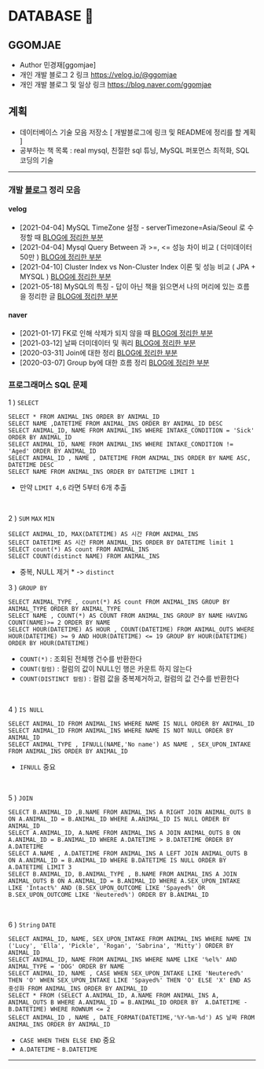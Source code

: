 DATABASE 🐻
============ 

GGOMJAE
------
* Author 민경재[ggomjae] <br>
* 개인 개발 블로그 2 링크 <https://velog.io/@ggomjae> <br>
* 개인 개발 블로그 및 일상 링크 <https://blog.naver.com/ggomjae> <br>

계획
-------
* 데이터베이스 기술 모음 저장소 [ 개발블로그에 링크 및 README에 정리를 할 계획 ]
* 공부하는 책 목록 : real mysql, 친절한 sql 튜닝, MySQL 퍼포먼스 최적화, SQL 코딩의 기술
-------


### 개발 [블로그](https://velog.io/@ggomjae) 정리 모음

#### velog
* [2021-04-04] MySQL TimeZone 설정 - serverTimezone=Asia/Seoul 로 수정할 때 [BLOG에 정리한 부분](https://velog.io/@ggomjae/MySQL-TimeZone-%EC%84%A4%EC%A0%95-serverTimezoneAsiaSeoul-%EB%A1%9C-%EC%88%98%EC%A0%95%ED%95%A0-%EB%95%8C)
* [2021-04-04] Mysql Query Between 과 >=, <= 성능 차이 비교 ( 더미데이터 50만 ) [BLOG에 정리한 부분](https://velog.io/@ggomjae/Mysql-Query-Between-%EA%B3%BC-%EC%84%B1%EB%8A%A5-%EC%B0%A8%EC%9D%B4-%EB%B9%84%EA%B5%90-%EB%8D%94%EB%AF%B8%EB%8D%B0%EC%9D%B4%ED%84%B0-50%EB%A7%8C)
* [2021-04-10] Cluster Index vs Non-Cluster Index 이론 및 성능 비교 ( JPA + MYSQL ) [BLOG에 정리한 부분](https://velog.io/@ggomjae/Cluster-Index-vs-Non-Cluster-Index-%EC%84%B1%EB%8A%A5-%EB%B9%84%EA%B5%90-%EB%B0%8F-%EC%9D%B4%EB%A1%A0)
* [2021-05-18] MySQL의 특징 - 답이 아닌 책을 읽으면서 나의 머리에 있는 흐름을 정리한 글 [BLOG에 정리한 부분](https://velog.io/@ggomjae/MySQL%EC%9D%98-%ED%8A%B9%EC%A7%95)

#### naver 
* [2021-01-17] FK로 인해 삭제가 되지 않을 때 [BLOG에 정리한 부분](https://blog.naver.com/ggomjae/222210143484)
* [2021-03-12] 날짜 더미데이터 및 쿼리 [BLOG에 정리한 부분](https://blog.naver.com/ggomjae/222272961474)
* [2020-03-31] Join에 대한 정리 [BLOG에 정리한 부분](https://blog.naver.com/ggomjae/221883631299)
* [2020-03-07] Group by에 대한 흐름 정리 [BLOG에 정리한 부분](https://blog.naver.com/ggomjae/221842203247)

### 프로그래머스 SQL 문제 
1 ) ```SELECT```

```mysql based
SELECT * FROM ANIMAL_INS ORDER BY ANIMAL_ID
SELECT NAME ,DATETIME FROM ANIMAL_INS ORDER BY ANIMAL_ID DESC
SELECT ANIMAL_ID, NAME FROM ANIMAL_INS WHERE INTAKE_CONDITION = 'Sick' ORDER BY ANIMAL_ID
SELECT ANIMAL_ID, NAME FROM ANIMAL_INS WHERE INTAKE_CONDITION != 'Aged' ORDER BY ANIMAL_ID
SELECT ANIMAL_ID , NAME , DATETIME FROM ANIMAL_INS ORDER BY NAME ASC, DATETIME DESC
SELECT NAME FROM ANIMAL_INS ORDER BY DATETIME LIMIT 1
```
* 만약 ```LIMIT 4,6``` 라면 5부터 6개 추출

<br>

2 ) ```SUM``` ```MAX``` ```MIN```

```mysql based
SELECT ANIMAL_ID, MAX(DATETIME) AS 시간 FROM ANIMAL_INS
SELECT DATETIME AS 시간 FROM ANIMAL_INS ORDER BY DATETIME limit 1
SELECT count(*) AS count FROM ANIMAL_INS
SELECT COUNT(distinct NAME) FROM ANIMAL_INS
``` 
* 중복, NULL 제거 * -> ```distinct```
  <br>

3 ) ```GROUP BY```

```mysql based
SELECT ANIMAL_TYPE , count(*) AS count FROM ANIMAL_INS GROUP BY ANIMAL_TYPE ORDER BY ANIMAL_TYPE
SELECT NAME , COUNT(*) AS COUNT FROM ANIMAL_INS GROUP BY NAME HAVING COUNT(NAME)>= 2 ORDER BY NAME
SELECT HOUR(DATETIME) AS HOUR , COUNT(DATETIME) FROM ANIMAL_OUTS WHERE HOUR(DATETIME) >= 9 AND HOUR(DATETIME) <= 19 GROUP BY HOUR(DATETIME) ORDER BY HOUR(DATETIME)

``` 
* ```COUNT(*)``` : 조회된 전체행 건수를 반환한다
* ```COUNT(컬럼)``` : 컬럼의 값이 NULL인 행은 카운트 하지 않는다
* ```COUNT(DISTINCT 컬럼)``` : 컬럼 값을 중복제거하고, 컬럼의 값 건수를 반환한다

<br>

4 ) ```IS NULL```

```mysql based
SELECT ANIMAL_ID FROM ANIMAL_INS WHERE NAME IS NULL ORDER BY ANIMAL_ID
SELECT ANIMAL_ID FROM ANIMAL_INS WHERE NAME IS NOT NULL ORDER BY ANIMAL_ID
SELECT ANIMAL_TYPE , IFNULL(NAME,'No name') AS NAME , SEX_UPON_INTAKE FROM ANIMAL_INS ORDER BY ANIMAL_ID
``` 
* ```IFNULL``` 중요

<br>

5 ) ```JOIN```

```mysql based
SELECT B.ANIMAL_ID ,B.NAME FROM ANIMAL_INS A RIGHT JOIN ANIMAL_OUTS B ON A.ANIMAL_ID = B.ANIMAL_ID WHERE A.ANIMAL_ID IS NULL ORDER BY ANIMAL_ID
SELECT A.ANIMAL_ID, A.NAME FROM ANIMAL_INS A JOIN ANIMAL_OUTS B ON A.ANIMAL_ID = B.ANIMAL_ID WHERE A.DATETIME > B.DATETIME ORDER BY A.DATETIME
SELECT A.NAME , A.DATETIME FROM ANIMAL_INS A LEFT JOIN ANIMAL_OUTS B  ON A.ANIMAL_ID = B.ANIMAL_ID WHERE B.DATETIME IS NULL ORDER BY A.DATETIME LIMIT 3
SELECT B.ANIMAL_ID, B.ANIMAL_TYPE , B.NAME FROM ANIMAL_INS A JOIN ANIMAL_OUTS B ON A.ANIMAL_ID = B.ANIMAL_ID WHERE A.SEX_UPON_INTAKE LIKE 'Intact%' AND (B.SEX_UPON_OUTCOME LIKE 'Spayed%' OR B.SEX_UPON_OUTCOME LIKE 'Neutered%') ORDER BY B.ANIMAL_ID
``` 

<br>

6 ) ```String``` ```DATE```

```mysql based
SELECT ANIMAL_ID, NAME, SEX_UPON_INTAKE FROM ANIMAL_INS WHERE NAME IN ('Lucy', 'Ella', 'Pickle', 'Rogan', 'Sabrina', 'Mitty') ORDER BY ANIMAL_ID
SELECT ANIMAL_ID, NAME FROM ANIMAL_INS WHERE NAME LIKE '%el%' AND ANIMAL_TYPE = 'DOG' ORDER BY NAME
SELECT ANIMAL_ID, NAME , CASE WHEN SEX_UPON_INTAKE LIKE 'Neutered%' THEN 'O' WHEN SEX_UPON_INTAKE LIKE 'Spayed%' THEN 'O' ELSE 'X' END AS 중성화 FROM ANIMAL_INS ORDER BY ANIMAL_ID
SELECT * FROM (SELECT A.ANIMAL_ID, A.NAME FROM ANIMAL_INS A, ANIMAL_OUTS B WHERE A.ANIMAL_ID = B.ANIMAL_ID ORDER BY  A.DATETIME - B.DATETIME) WHERE ROWNUM <= 2
SELECT ANIMAL_ID , NAME , DATE_FORMAT(DATETIME,'%Y-%m-%d') AS 날짜 FROM ANIMAL_INS ORDER BY ANIMAL_ID
``` 
* ```CASE WHEN THEN ELSE END``` 중요
* ```A.DATETIME``` - ```B.DATETIME```
-------
